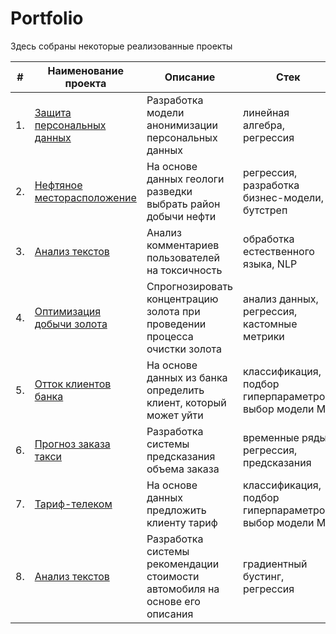 # Portfolio

Здесь собраны некоторые реализованные проекты

| #    | Наименование проекта                | Описание                                                     | Стек                                                         |
| ---- | ------------------------------------------------------------ | ------------------------------------------------------------ | ------------------------------------------------------------ |
| 1.   | [Защита персональных данных](https://github.com/artemartemartemartem/yandex-praktikum-projects/blob/main/%D0%97%D0%B0%D1%89%D0%B8%D1%82%D0%B0%20%D0%BF%D0%B5%D1%80%D1%81%D0%BE%D0%BD%D0%B0%D0%BB%D1%8C%D0%BD%D1%8B%D1%85%20%D0%B4%D0%B0%D0%BD%D0%BD%D1%8B%D1%85/%D0%97%D0%B0%D1%89%D0%B8%D1%82%D0%B0%20%D0%BF%D0%B5%D1%80%D1%81%D0%BE%D0%BD%D0%B0%D0%BB%D1%8C%D0%BD%D1%8B%D1%85%20%D0%B4%D0%B0%D0%BD%D0%BD%D1%8B%D1%85.ipynb)| Разработка модели анонимизации персональных данных | линейная алгебра, регрессия       |
| 2.   | [Нефтяное месторасположение](https://github.com/artemartemartemartem/yandex-praktikum-projects/blob/main/%D0%9D%D0%B5%D1%84%D1%82%D1%8F%D0%BD%D0%BE%D0%B5%20%D0%BC%D0%B5%D1%81%D1%82%D0%BE%D1%80%D0%B0%D1%81%D0%BF%D0%BE%D0%BB%D0%BE%D0%B6%D0%B5%D0%BD%D0%B8%D0%B5/%D0%92%D1%8B%D0%B1%D0%BE%D1%80%20%D0%BB%D0%BE%D0%BA%D0%B0%D1%86%D0%B8%D0%B8%20%D1%81%D0%BA%D0%B2%D0%B0%D0%B6%D0%B8%D0%BD.ipynb) | На основе данных геологи разведки выбрать район добычи нефти | регрессия, разработка бизнес-модели, бутстреп |
| 3.   | [Анализ текстов](https://github.com/artemartemartemartem/yandex-praktikum-projects/blob/main/%D0%9E%D0%B1%D1%80%D0%B0%D0%B1%D0%BE%D1%82%D0%BA%D0%B0%20%D1%82%D0%B5%D0%BA%D1%81%D1%82%D0%BE%D0%B2/%D0%9E%D0%B1%D1%80%D0%B0%D0%B1%D0%BE%D1%82%D0%BA%D0%B0%20%D0%BA%D0%BE%D0%BC%D0%BC%D0%B5%D0%BD%D1%82%D0%B0%D1%80%D0%B8%D0%B5%D0%B2.ipynb) | Анализ комментариев пользователей на токсичность             | обработка естественного языка, NLP |
| 4.   | [Оптимизация добычи золота](https://github.com/artemartemartemartem/yandex-praktikum-projects/blob/main/%D0%9E%D0%BF%D1%82%D0%B8%D0%BC%D0%B8%D0%B7%D0%B0%D1%86%D0%B8%D1%8F%20%D0%B4%D0%BE%D0%B1%D1%8B%D1%87%D0%B8%20%D0%B7%D0%BE%D0%BB%D0%BE%D1%82%D0%B0/%D0%9E%D0%BF%D1%82%D0%B8%D0%BC%D0%B8%D0%B7%D0%B0%D1%86%D0%B8%D1%8F%20%D0%B4%D0%BE%D0%B1%D1%8B%D1%87%D0%B8%20%D0%B7%D0%BE%D0%BB%D0%BE%D1%82%D0%B0.ipynb) | Спрогнозировать концентрацию золота при проведении процесса очистки золота  | анализ данных, регрессия, кастомные метрики |
| 5.   | [Отток клиентов банка](https://github.com/aq2003/Portfolio/tree/main/Analyzing%20Texts) | На основе данных из банка определить клиент, который может уйти          | классификация, подбор гиперпараметров, выбор модели МО |
| 6.   | [Прогноз заказа такси](https://github.com/aq2003/Portfolio/tree/main/Analyzing%20Texts) | Разработка системы предсказания объема заказа            | временные ряды, регрессия, предсказания |
| 7.   | [Тариф-телеком](https://github.com/aq2003/Portfolio/tree/main/Analyzing%20Texts) | На основе данных предложить клиенту тариф             | классификация, подбор гиперпараметров, выбор модели МО|
| 8.   | [Анализ текстов](https://github.com/aq2003/Portfolio/tree/main/Analyzing%20Texts) | Разработка системы рекомендации стоимости автомобиля на основе его описания            | градиентный бустинг, регрессия |
